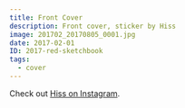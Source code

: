 ```yaml
---
title: Front Cover
description: Front cover, sticker by Hiss
image: 201702_20170805_0001.jpg
date: 2017-02-01
ID: 2017-red-sketchbook
tags: 
  - cover
---
```


Check out [Hiss on Instagram](https://www.instagram.com/hissxx/?hl=en).

